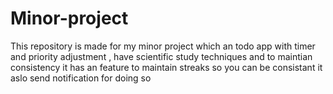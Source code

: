 # Minor-project
This repository is made for my minor project which an todo app with timer and priority adjustment , have scientific study techniques and to maintian consistency it has an feature to maintain streaks so you can be consistant it aslo send notification for doing so 
